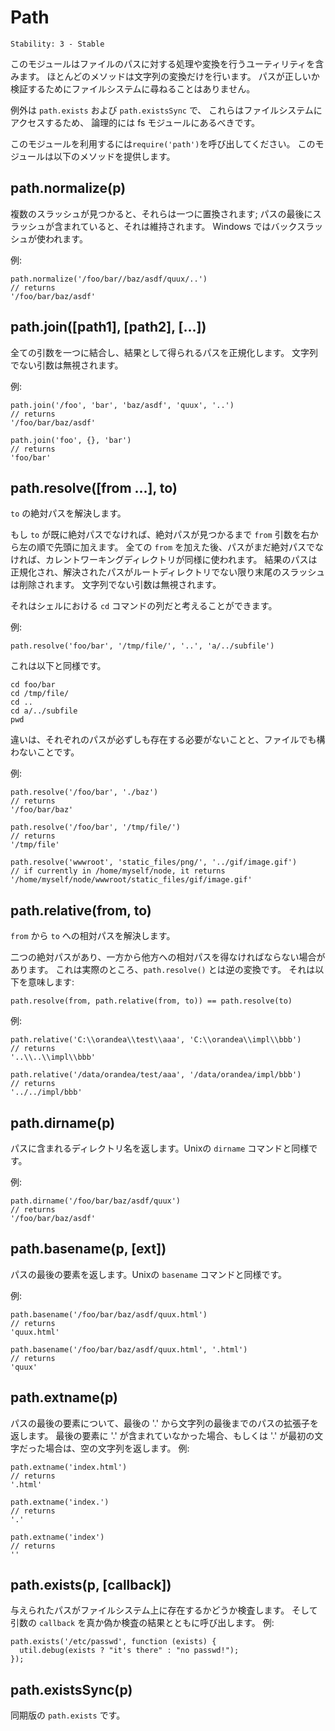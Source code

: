 # Path

    Stability: 3 - Stable

<!--
This module contains utilities for handling and transforming file
paths.  Almost all these methods perform only string transformations.
The file system is not consulted to check whether paths are valid.

`path.exists` and `path.existsSync` are the exceptions, and should
logically be found in the fs module as they do access the file system.

Use `require('path')` to use this module.  The following methods are provided:
-->

このモジュールはファイルのパスに対する処理や変換を行うユーティリティを含みます。
ほとんどのメソッドは文字列の変換だけを行います。
パスが正しいか検証するためにファイルシステムに尋ねることはありません。

例外は `path.exists` および `path.existsSync` で、
これらはファイルシステムにアクセスするため、
論理的には fs モジュールにあるべきです。

このモジュールを利用するには`require('path')`を呼び出してください。
このモジュールは以下のメソッドを提供します。

## path.normalize(p)

<!--
Normalize a string path, taking care of `'..'` and `'.'` parts.

->
文字列によるパスを正規化します。`'..'` と `'.'` の要素には注意してください。

<!--
When multiple slashes are found, they're replaced by a single one;
when the path contains a trailing slash, it is preserved.
On windows backslashes are used. 
-->

複数のスラッシュが見つかると、それらは一つに置換されます;
パスの最後にスラッシュが含まれていると、それは維持されます。
Windows ではバックスラッシュが使われます。

<!--
Example:
-->

例:

    path.normalize('/foo/bar//baz/asdf/quux/..')
    // returns
    '/foo/bar/baz/asdf'

## path.join([path1], [path2], [...])

<!--
Join all arguments together and normalize the resulting path.
Non-string arguments are ignored.
-->

全ての引数を一つに結合し、結果として得られるパスを正規化します。
文字列でない引数は無視されます。

<!--
Example:
-->

例:

    path.join('/foo', 'bar', 'baz/asdf', 'quux', '..')
    // returns
    '/foo/bar/baz/asdf'

    path.join('foo', {}, 'bar')
    // returns
    'foo/bar'

## path.resolve([from ...], to)

<!--
Resolves `to` to an absolute path.
-->

`to` の絶対パスを解決します。

<!--
If `to` isn't already absolute `from` arguments are prepended in right to left
order, until an absolute path is found. If after using all `from` paths still
no absolute path is found, the current working directory is used as well. The
resulting path is normalized, and trailing slashes are removed unless the path 
gets resolved to the root directory. Non-string arguments are ignored.
-->

もし `to` が既に絶対パスでなければ、絶対パスが見つかるまで `from` 引数を右から左の順で先頭に加えます。
全ての `from` を加えた後、パスがまだ絶対パスでなければ、カレントワーキングディレクトリが同様に使われます。
結果のパスは正規化され、解決されたパスがルートディレクトリでない限り末尾のスラッシュは削除されます。
文字列でない引数は無視されます。

<!--
Another way to think of it is as a sequence of `cd` commands in a shell.
-->

それはシェルにおける `cd` コマンドの列だと考えることができます。

<!--
Examples:
-->

例:

    path.resolve('foo/bar', '/tmp/file/', '..', 'a/../subfile')

<!--
Is similar to:
-->

これは以下と同様です。

    cd foo/bar
    cd /tmp/file/
    cd ..
    cd a/../subfile
    pwd

<!--
The difference is that the different paths don't need to exist and may also be
files.
-->

違いは、それぞれのパスが必ずしも存在する必要がないことと、ファイルでも構わないことです。

<!--
Examples:
-->

例:

    path.resolve('/foo/bar', './baz')
    // returns
    '/foo/bar/baz'

    path.resolve('/foo/bar', '/tmp/file/')
    // returns
    '/tmp/file'

    path.resolve('wwwroot', 'static_files/png/', '../gif/image.gif')
    // if currently in /home/myself/node, it returns
    '/home/myself/node/wwwroot/static_files/gif/image.gif'

## path.relative(from, to)

<!--
Solve the relative path from `from` to `to`.
-->

`from` から `to` への相対パスを解決します。

<!--
At times we have two absolute paths, and we need to derive the relative
path from one to the other.  This is actually the reverse transform of
`path.resolve`, which means we see that:
-->

二つの絶対パスがあり、一方から他方への相対パスを得なければならない場合があります。
これは実際のところ、`path.resolve()` とは逆の変換です。
それは以下を意味します:



    path.resolve(from, path.relative(from, to)) == path.resolve(to)

<!--
Examples:
-->

例:

    path.relative('C:\\orandea\\test\\aaa', 'C:\\orandea\\impl\\bbb')
    // returns
    '..\\..\\impl\\bbb'

    path.relative('/data/orandea/test/aaa', '/data/orandea/impl/bbb')
    // returns
    '../../impl/bbb'

## path.dirname(p)

<!--
Return the directory name of a path.  Similar to the Unix `dirname` command.
-->

パスに含まれるディレクトリ名を返します。Unixの `dirname` コマンドと同様です。

<!--
Example:
-->

例:

    path.dirname('/foo/bar/baz/asdf/quux')
    // returns
    '/foo/bar/baz/asdf'

## path.basename(p, [ext])

<!--
Return the last portion of a path.  Similar to the Unix `basename` command.
-->

パスの最後の要素を返します。Unixの `basename` コマンドと同様です。

<!--
Example:
-->

例:

    path.basename('/foo/bar/baz/asdf/quux.html')
    // returns
    'quux.html'

    path.basename('/foo/bar/baz/asdf/quux.html', '.html')
    // returns
    'quux'

## path.extname(p)

<!--
Return the extension of the path, from the last '.' to end of string
in the last portion of the path.  If there is no '.' in the last portion
of the path or the first character of it is '.', then it returns
an empty string.  Examples:
-->

パスの最後の要素について、最後の '.' から文字列の最後までのパスの拡張子を返します。
最後の要素に '.' が含まれていなかった場合、もしくは '.' が最初の文字だった場合は、空の文字列を返します。
例:

    path.extname('index.html')
    // returns
    '.html'

    path.extname('index.')
    // returns
    '.'

    path.extname('index')
    // returns
    ''

## path.exists(p, [callback])

<!--
Test whether or not the given path exists by checking with the file system.
Then call the `callback` argument with either true or false.  Example:
-->

与えられたパスがファイルシステム上に存在するかどうか検査します。
そして引数の `callback` を真か偽か検査の結果とともに呼び出します。
例:

    path.exists('/etc/passwd', function (exists) {
      util.debug(exists ? "it's there" : "no passwd!");
    });


## path.existsSync(p)

<!--
Synchronous version of `path.exists`.
-->

同期版の `path.exists` です。
